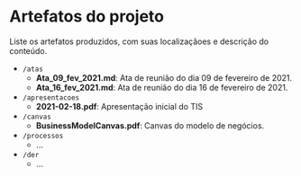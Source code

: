 # Artefatos do projeto

Liste os artefatos produzidos, com suas localizaçãoes e descrição do conteúdo.


* `/atas`
	* **Ata_09_fev_2021.md**: Ata de reunião do dia 09 de fevereiro de 2021.
	* **Ata_16_fev_2021.md**: Ata de reunião do dia 16 de fevereiro de 2021.
* `/apresentacoes`
	* **2021-02-18.pdf**: Apresentação inicial do TIS
* `/canvas`
	* **BusinessModelCanvas.pdf**: Canvas do modelo de negócios.
* `/processos`
    * ... 
* `/der`
	* ...

